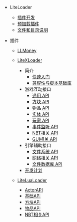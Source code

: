 * LiteLoader

  * [插件开发](zh_cn/LL/Plugin-development)  
  * [预加载插件](zh_cn/LL/Preload-plugins )  
  * [文件和目录说明](zh_cn/LL/Files-and-folders)

* 插件

  * [LLMoney](zh_cn/LL/LLMoney)

  * [LiteXLoader](zh_cn/LXL)
    * 简介
      * [快速入门](zh_cn/LXL/Features)
      * [兼容性与脚本基础库](zh_cn/LXL/BaseLib)
    * 游戏互动接口
      * [通用 API](zh_cn/LXL/BaseApi)
      * [方块 API](zh_cn/LXL/BlockApi)
      * [物品 API](zh_cn/LXL/ItemApi)
      * [实体 API](zh_cn/LXL/EntityApi)
      * [玩家 API](zh_cn/LXL/PlayerApi)
      * [事件监听 API](zh_cn/LXL/EventApi)
      * [NBT相关 API](zh_cn/LXL/NBTApi)
      * [GUI相关 API](zh_cn/LXL/GUIApi)
    * 引擎辅助接口
      * [文件系统 API](zh_cn/LXL/FileSystemApi)
      * [网络相关 API](zh_cn/LXL/NetworkApi)
      * [文件数据库 API](zh_cn/LXL/DBApi)
    * [开发计划](zh_cn/LXL/Future)
  
  * [LiteLuaLoader](zh_cn/LLlua/)
    * [ActorAPI](zh_cn/LLlua/ActorApi)
    * [基础API](zh_cn/LLlua/BaseApi)
    * [方块API](zh_cn/LLlua/BlockApi)
    * [物品API](zh_cn/LLlua/ItemApi)
    * [NBT相关API](zh_cn/LLlua/NBTApi)